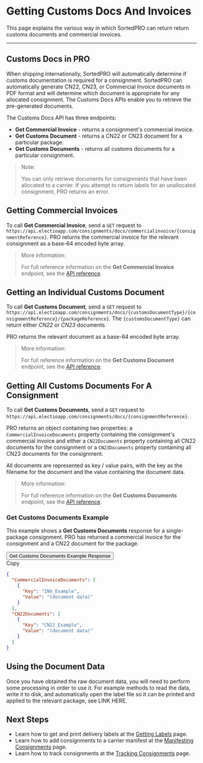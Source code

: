 # Getting Customs Docs And Invoices

This page explains the various way in which SortedPRO can return return customs documents and commercial invoices.

---

## Customs Docs in PRO

When shipping internationally, SortedPRO will automatically determine if customs documentation is required for a consignment. SortedPRO can automatically generate CN22, CN23, or Commercial Invoice documents in PDF format and will determine which document is appropriate for any allocated consignment. The Customs Docs APIs enable you to retrieve the pre-generated documents.

The Customs Docs API has three endpoints:

* **Get Commercial Invoice** - returns a consignment's commercial invoice.
* **Get Customs Document** - returns a CN22 or CN23 document for a particular package.
* **Get Customs Documents** - returns all customs documents for a particular consignment.

> <span class="note-header">Note:</span>
>
> You can only retrieve documents for consignments that have been allocated to a carrier. If you attempt to return labels for an unallocated consignment, PRO returns an error.

## Getting Commercial Invoices

To call **Get Commercial Invoice**, send a `GET` request to `https://api.electioapp.com/consignments/docs/commercialinvoice/{consignmentReference}`. PRO returns the commercial invoice for the relevant consignment as a base-64 encoded byte array.

> <span class="note-header">More information:</span>
>
> For full reference information on the **Get Commercial Invoice** endpoint, see the [API reference](https://docs.electioapp.com/#/api/GetCommercialInvoice).

## Getting an Individual Customs Document

To call **Get Customs Document**, send a `GET` request to `https://api.electioapp.com/consignments/docs/{customsDocumentType}/{consignmentReference}/{packageReference}`. The `{customsDocumentType}` can return either _CN22_ or _CN23_ documents.

PRO returns the relevant document as a base-64 encoded byte array.

> <span class="note-header">More information:</span>
>
> For full reference information on the **Get Customs Document** endpoint, see the [API reference](https://docs.electioapp.com/#/api/GetCustomsDocument).

## Getting All Customs Documents For A Consignment

To call **Get Customs Documents**, send a `GET` request to `https://api.electioapp.com/consignments/docs/{consignmentReference}`.

PRO returns an object containing two properties: a `CommercialInvoiceDocuments` property containing the consignment's commercial invoice and either a `CN22Documents` property containing all CN22 documents for the consignment or a `CN23Documents` property containing all CN23 documents for the consignment.

All documents are represented as key / value pairs, with the key as the filename for the document and the value containing the document data.

> <span class="note-header">More information:</span>
>
> For full reference information on the **Get Customs Documents** endpoint, see the [API reference](https://docs.electioapp.com/#/api/GetCustomsDocuments).

### Get Customs Documents Example

This example shows a **Get Customs Documents** response for a single-package consignment. PRO has returned a commercial invoice for the consignment and a CN22 document for the package.

<div class="tab">
    <button class="staticTabButton">Get Customs Documents Example Response</button>
    <div class="copybutton" onclick="CopyToClipboard(this, 'customsDocsResponse')"><span class='glyphicon glyphicon-copy'></span><span class='copy'>Copy</span></div>
</div>

<div id="customsDocsResponse" class="staticTabContent" onclick="CopyToClipboard(this, 'customsDocsResponse')">

```json
{
  "CommercialInvoiceDocuments": [
    {
      "Key": "INV_Example",
      "Value": "(document data)"
    }
  ],
  "CN22Documents": [
    {
      "Key": "CN22_Example",
      "Value": "(document data)"
    }
  ]
}
```

</div>

## Using the Document Data

Once you have obtained the raw document data, you will need to perform some processing in order to use it. For example methods to read the data, write it to disk, and automatically open the label file so it can be printed and applied to the relevant package, see <span class="highlight">LINK HERE</span>.

## Next Steps

* Learn how to get and print delivery labels at the [Getting Labels](/pro/api/help/getting_labels.html) page.
* Learn how to add consignments to a carrier manifest at the [Manifesting Consignments](/pro/api/help/manifesting_consignments.html) page.
* Learn how to track consignments at the [Tracking Consignments](/pro/api/help/tracking_consignments.html) page.

<script src="../../scripts/requesttabs.js"></script>
<script src="../../scripts/responsetabs.js"></script>
<script src="../../scripts/copy.js"></script>